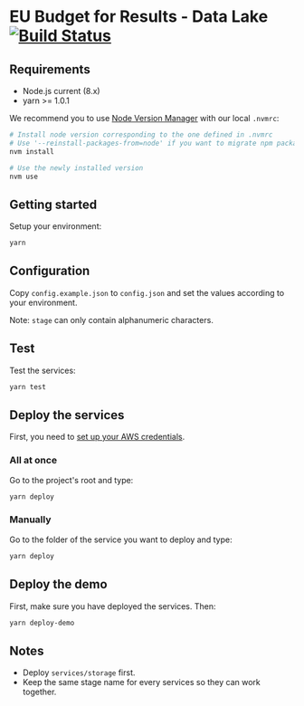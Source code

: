 # EU Budget for Results - Data Lake [![Build Status](https://drone.fpfis.eu/api/badges/ec-europa/eubfr-data-lake/status.svg)](https://drone.fpfis.eu/ec-europa/eubfr-data-lake)

## Requirements

-   Node.js current (8.x)
-   yarn >= 1.0.1

We recommend you to use [Node Version Manager](https://github.com/creationix/nvm) with our local `.nvmrc`:

```sh
# Install node version corresponding to the one defined in .nvmrc
# Use '--reinstall-packages-from=node' if you want to migrate npm packages from a previous version
nvm install

# Use the newly installed version
nvm use
```

## Getting started

Setup your environment:

```sh
yarn
```

## Configuration

Copy `config.example.json` to `config.json` and set the values according to your environment.

Note: `stage` can only contain alphanumeric characters.

## Test

Test the services:

```sh
yarn test
```

## Deploy the services

First, you need to [set up your AWS credentials](https://serverless.com/framework/docs/providers/aws/guide/credentials/).

### All at once

Go to the project's root and type:

```sh
yarn deploy
```

### Manually

Go to the folder of the service you want to deploy and type:

```sh
yarn deploy
```

## Deploy the demo

First, make sure you have deployed the services. Then:

```sh
yarn deploy-demo
```

## Notes

-   Deploy `services/storage` first.
-   Keep the same stage name for every services so they can work together.
